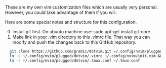 These are my own vim customization files which are usually very personal.
However, you could take advantage of them if you will.

Here are some special notes and structure for this configuration.

0. Install git first. On ubuntu machine use:
  sudo apt-get install git-core
1. Make link in your .vim directory to this .vimrc file. That way you can modify and push the changes back to this GitHub repository.

```sh
  git clone https://github.com/gramic/dotvim.git ~/.config/nvim/plugged/dotvim && \
  ln -s ~/.config/nvim/plugged/dotvim/.vimrc ~/.config/nvim/init.vim && \
  ln -s ~/.config/nvim/plugged/dotvim/.tmux.conf ~/.tmux.conf
```
